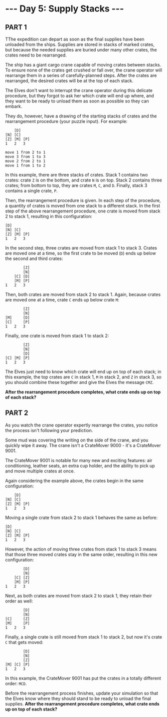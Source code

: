# --- Day 5: Supply Stacks ---

## PART 1

TThe expedition can depart as soon as the final supplies have been unloaded from the ships. Supplies are stored in stacks
of marked crates, but because the needed supplies are buried under many other crates, the crates need to be rearranged.

The ship has a giant cargo crane capable of moving crates between stacks. To ensure none of the crates get crushed or
fall over, the crane operator will rearrange them in a series of carefully-planned steps. After the crates are rearranged,
the desired crates will be at the top of each stack.

The Elves don't want to interrupt the crane operator during this delicate procedure, but they forgot to ask her which
crate will end up where, and they want to be ready to unload them as soon as possible so they can embark.

They do, however, have a drawing of the starting stacks of crates and the rearrangement procedure (your puzzle input).
For example:

```
    [D]    
[N] [C]    
[Z] [M] [P]
1   2   3

move 1 from 2 to 1
move 3 from 1 to 3
move 2 from 2 to 1
move 1 from 1 to 2
```

In this example, there are three stacks of crates. Stack 1 contains two crates: crate `Z` is on the bottom, and crate `N`
is on top. Stack 2 contains three crates; from bottom to top, they are crates `M`, `C`, and `D`. Finally, stack 3 contains a
single crate, `P`.

Then, the rearrangement procedure is given. In each step of the procedure, a quantity of crates is moved from one stack
to a different stack. In the first step of the above rearrangement procedure, one crate is moved from stack 2 to stack 1,
resulting in this configuration:

```
[D]        
[N] [C]    
[Z] [M] [P]
1   2   3
```

In the second step, three crates are moved from stack 1 to stack 3. Crates are moved one at a time, so the first crate to
be moved (`D`) ends up below the second and third crates:

```
        [Z]
        [N]
    [C] [D]
    [M] [P]
1   2   3
```

Then, both crates are moved from stack 2 to stack 1. Again, because crates are moved one at a time, crate `C` ends up below
crate `M`:

```
        [Z]
        [N]
[M]     [D]
[C]     [P]
1   2   3
```

Finally, one crate is moved from stack 1 to stack 2:

```
        [Z]
        [N]
        [D]
[C] [M] [P]
1   2   3
```

The Elves just need to know which crate will end up on top of each stack; in this example, the top crates are `C` in stack
1, `M` in stack 2, and `Z` in stack 3, so you should combine these together and give the Elves the message `CMZ`.

**After the rearrangement procedure completes, what crate ends up on top of each stack?**


## PART 2

As you watch the crane operator expertly rearrange the crates, you notice the process isn't following your prediction.

Some mud was covering the writing on the side of the crane, and you quickly wipe it away. The crane isn't a CrateMover
9000 - it's a CrateMover 9001.

The CrateMover 9001 is notable for many new and exciting features: air conditioning, leather seats, an extra cup holder,
and the ability to pick up and move multiple crates at once.

Again considering the example above, the crates begin in the same configuration:

```
    [D]    
[N] [C]    
[Z] [M] [P]
1   2   3
```

Moving a single crate from stack 2 to stack 1 behaves the same as before:

```
[D]        
[N] [C]    
[Z] [M] [P]
1   2   3
```

However, the action of moving three crates from stack 1 to stack 3 means that those three moved crates stay in the same
order, resulting in this new configuration:

```
        [D]
        [N]
    [C] [Z]
    [M] [P]
1   2   3
```

Next, as both crates are moved from stack 2 to stack 1, they retain their order as well:

```
        [D]
        [N]
[C]     [Z]
[M]     [P]
1   2   3
```

Finally, a single crate is still moved from stack 1 to stack 2, but now it's crate `C` that gets moved:

```
        [D]
        [N]
        [Z]
[M] [C] [P]
1   2   3
```

In this example, the CrateMover 9001 has put the crates in a totally different order: `MCD`.

Before the rearrangement process finishes, update your simulation so that the Elves know where they should stand to be
ready to unload the final supplies. **After the rearrangement procedure completes, what crate ends up on top of each stack?**

